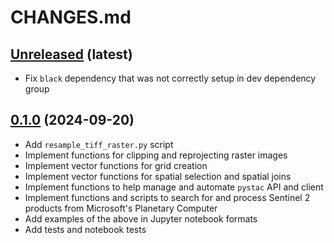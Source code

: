 # CHANGES.md

[Unreleased](https://github.com/RolnickLab/geospatial-tools/tree/main) (latest)
-------------------------------------------------------------------------------------

- Fix `black` dependency that was not correctly setup in dev dependency group

[0.1.0](https://github.com/RolnickLab/geospatial-tools/tree/0.1.0) (2024-09-20)
-------------------------------------------------------------------------------------
	
- Add `resample_tiff_raster.py` script
- Implement functions for clipping and reprojecting raster images
- Implement vector functions for grid creation
- Implement vector functions for spatial selection and spatial joins
- Implement functions to help manage and automate `pystac` API and client
- Implement functions and scripts to search for and process Sentinel 2 products from
  Microsoft's Planetary Computer
- Add examples of the above in Jupyter notebook formats
- Add tests and notebook tests